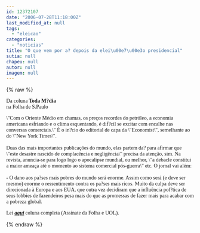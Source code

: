 ```yaml
---
id: 12372107
date: "2006-07-28T11:18:00Z"
last_modified_at: null
tags:
  - "eleicao"
categories:
  - "noticias"
title: "O que vem por a? depois da elei\u00e7\u00e3o presidencial"
sutia: null
chapeu: null
autor: null
imagem: null
---
```

{% raw %}
<p><P><FONT face=Verdana>Da coluna <STRONG>Toda M?dia</STRONG><BR>na Folha de S.Paulo</FONT></P></p>
<p><P><FONT face=Verdana>\"Com o Oriente Médio em chamas, os preços recordes do petróleo, a economia americana esfriando e o clima esquentando, é dif?cil se excitar com encalhe nas conversas comerciais.\" É o in?cio do editorial de capa da \"Economist\", semelhante ao do \"New York Times\".<BR><BR></FONT><FONT face=Verdana>Duas das mais importantes publicações do mundo, elas partem da? para afirmar que \"este desastre nascido de complacência e negligência\" precisa da atenção, sim. Na revista, anuncia-se para logo logo o apocalipse mundial, ou melhor, \"a debacle constitui a maior ameaça até o momento ao sistema comercial pós-guerra\" etc. O jornal vai além:<BR><BR>- O dano aos pa?ses mais pobres do mundo será enorme. Assim como será (e deve ser mesmo) enorme o ressentimento contra os pa?ses mais ricos. Muito da culpa deve ser direcionada à Europa e aos EUA, que outra vez decidiram que a influência pol?tica de seus lobbies de fazendeiros pesa mais do que as promessas de fazer mais para acabar com a pobreza global.</FONT></P></p>
<p><P><FONT face=Verdana>Lei <STRONG><EM><A href=\"https://www.uol.com.br/fsp\" target=_blank>aqui</A></EM></STRONG> coluna completa (Assinate da Folha e UOL).</FONT></P> </p>
{% endraw %}